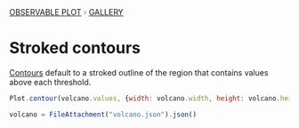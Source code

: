 <div style="color: grey; font: 13px/25.5px var(--sans-serif); text-transform: uppercase;"><h1 style="display: none;">Plot: Stroked contours</h1><a href="/plot">Observable Plot</a> › <a href="/@observablehq/plot-gallery">Gallery</a></div>

# Stroked contours

[Contours](https://observablehq.com/plot/marks/contour) default to a stroked outline of the region that contains values above each threshold.

```js echo
Plot.contour(volcano.values, {width: volcano.width, height: volcano.height}).plot({aspectRatio: 1})
```

```js echo
volcano = FileAttachment("volcano.json").json()
```
